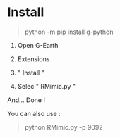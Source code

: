 

# Install

> python -m pip install g-python


1. Open G-Earth

2. Extensions

3. " Install "

4. Selec " RMimic.py "


And... Done !


You can also use :

> python RMimic.py -p 9092
